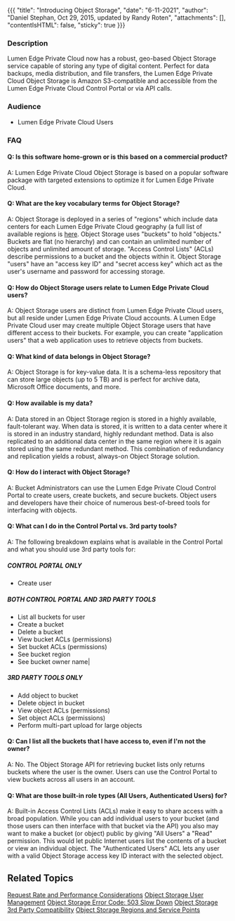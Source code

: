 {{{
  "title": "Introducing Object Storage",
  "date": "6-11-2021",
  "author": "Daniel Stephan, Oct 29, 2015, updated by Randy Roten",
  "attachments": [],
  "contentIsHTML": false,
  "sticky": true
}}}
### Description

Lumen Edge Private Cloud now has a robust, geo-based Object Storage service capable of storing any type of digital content. Perfect for data backups, media distribution, and file transfers, the Lumen Edge Private Cloud Object Storage is Amazon S3-compatible and accessible from the Lumen Edge Private Cloud Control Portal or via API calls. 

### Audience

- Lumen Edge Private Cloud Users
### FAQ

#### Q: Is this software home-grown or is this based on a commercial product?

A: Lumen Edge Private Cloud Object Storage is based on a popular software package with targeted extensions to optimize it for Lumen Edge Private Cloud.

#### Q: What are the key vocabulary terms for Object Storage?

A: Object Storage is deployed in a series of "regions" which include data centers for each Lumen Edge Private Cloud geography (a full list of available regions is [here](https://www.ctl.io/knowledge-base/edge-computing-solutions/getting-started/lumen-cloud-data-center-locations/). Object Storage uses "buckets" to hold "objects." Buckets are flat (no hierarchy) and can contain an unlimited number of objects and unlimited amount of storage. "Access Control Lists" (ACLs) describe permissions to a bucket and the objects within it. Object Storage "users" have an "access key ID" and "secret access key" which act as the user's username and password for accessing storage.

#### Q: How do Object Storage users relate to Lumen Edge Private Cloud users?

A: Object Storage users are distinct from Lumen Edge Private Cloud users, but all reside under Lumen Edge Private Cloud accounts. A Lumen Edge Private Cloud user may create multiple Object Storage users that have different access to their buckets. For example, you can create "application users" that a web application uses to retrieve objects from buckets.
#### Q: What kind of data belongs in Object Storage?

A: Object Storage is for key-value data. It is a schema-less repository that can store large objects (up to 5 TB) and is perfect for archive data, Microsoft Office documents, and more.

#### Q: How available is my data?

A: Data stored in an Object Storage region is stored in a highly available, fault-tolerant way. When data is stored, it is written to a data center where it is stored in an industry standard, highly redundant method. Data is also replicated to an additional data center in the same region where it is again stored using the same redundant method. This combination of redundancy and replication yields a robust, always-on Object Storage solution.

#### Q: How do I interact with Object Storage?

A: Bucket Administrators can use the Lumen Edge Private Cloud Control Portal to create users, create buckets, and secure buckets. Object users and developers have their choice of numerous best-of-breed tools for interfacing with objects.

#### Q: What can I do in the Control Portal vs. 3rd party tools?

A: The following breakdown explains what is available in the Control Portal and what you should use 3rd party tools for:

##### CONTROL PORTAL ONLY
- Create user 

##### BOTH CONTROL PORTAL AND 3RD PARTY TOOLS
- List all buckets for user
- Create a bucket
- Delete a bucket 
- View bucket ACLs (permissions) 
- Set bucket ACLs (permissions) 
- See bucket region
- See bucket owner name|

##### 3RD PARTY TOOLS ONLY
- Add object to bucket
- Delete object in bucket
- View object ACLs (permissions)
- Set object ACLs (permissions)
- Perform multi-part upload for large objects

#### Q: Can I list all the buckets that I have access to, even if I'm not the owner?

A: No. The Object Storage API for retrieving bucket lists only returns buckets where the user is the owner. Users can use the Control Portal to view buckets across all users in an account.

#### Q: What are those built-in role types (All Users, Authenticated Users) for?

A: Built-in Access Control Lists (ACLs) make it easy to share access with a broad population. While you can add individual users to your bucket (and those users can then interface with that bucket via the API) you also may want to make a bucket (or object) public by giving "All Users" a "Read" permission. This would let public Internet users list the contents of a bucket or view an individual object. The "Authenticated Users" ACL lets any user with a valid Object Storage access key ID interact with the selected object.

## Related Topics
[Request Rate and Performance Considerations]( https://development.ctl.io/knowledge-base/storage/object-storage/request-rate-and-performance-considerations/)
[Object Storage User Management]( https://development.ctl.io/knowledge-base/storage/object-storage/object-storage-user-management/)
[Object Storage Error Code: 503 Slow Down]( https://development.ctl.io/knowledge-base/storage/object-storage/object-storage-error-code-503-slow-down/)
[Object Storage 3rd Party Compatibility]( https://development.ctl.io/knowledge-base/storage/object-storage/object-storage-3rd-party-compatibility/)
[Object Storage Regions and Service Points]( https://development.ctl.io/knowledge-base/storage/object-storage/object-storage-regions-and-service-points/)
